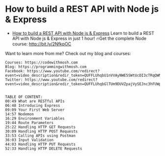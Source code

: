 # How to build a REST API with Node js & Express
- [How to build a REST API with Node js & Express](https://www.youtube.com/watch?v=pKd0Rpw7O48&list=RDCMUCWv7vMbMWH4-V0ZXdmDpPBA&index=29)
Learn to build a REST API with Node js & Express in just 1 hour!
🔥Get the complete Node course: http://bit.ly/2NfkpOC

Want to learn more from me? Check out my blog and courses: 

```
Courses: https://codewithmosh.com
Blog: https://programmingwithmosh.com 
Facebook: https://www.youtube.com/redirect?event=video_description&redir_token=QUFFLUhqbU1nVVAyNWE5SWtUcDI3cTRqQWNkSGxFSmVWd3xBQ3Jtc0trVXJZMFlLUlQxLU5tUEotbUZOWl9yMTVVQjlZVUd5ekxWeGFXUi1ZUlVWd25zczdXVko5bGFEWlBFeU03T3Nqd3l2QlYtMlpWSWhVUjNjbVFtWjhLM3o1cDV1Q3pZbmJvdm80UUNUYlEybnBRMmFKYw&q=https%3A%2F%2Fwww.facebook.com%2Fprogrammingwithmosh%2F&v=pKd0Rpw7O48
Twitter: https://www.youtube.com/redirect?event=video_description&redir_token=QUFFLUhqbGlTUm9DUVZpajVySEJnc3hFUWpIZl8xSTdVQXxBQ3Jtc0ttMWtkTW9BaGwyZXdieGlqbVV0NzU2TFU3elgtOXQxeHhEaHF2aTFZOFZsWXAzdklOZlZNSlVVVW1pakRjVGNOTWJlMThUVnpmNmpWR09FNEJUMUx2dm4tVUY1d2JoTlgyMlVvNHZCeHZGVzRiYWlrQQ&q=https%3A%2F%2Ftwitter.com%2Fmoshhamedani&v=pKd0Rpw7O48


TABLE OF CONTENT: 
00:49 What are RESTful APIs
06:48 Introducing Express
09:09 Your First Web Server
14:57 Nodemon
16:29 Environment Variables
19:44 Route Parameters
25:22 Handling HTTP GET Requests
30:09 Handling HTTP POST Requests
33:53 Calling APIs using Postman
36:03 Input Validation
44:03 Handling HTTP PUT Requests
52:33 Handling HTTP DELETE Requests
```